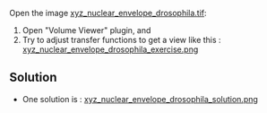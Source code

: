  Open the image [xyz_nuclear_envelope_drosophila.tif](https://github.com/NEUBIAS/training-resources/raw/master/image_data/xyz_nuclear_envelope_drosophila.tif):
1. Open "Volume Viewer" plugin, and
2. Try to adjust transfer functions to get a view like this : [xyz_nuclear_envelope_drosophila_exercise.png](https://github.com/NEUBIAS/training-resources/raw/master/figures/xyz_nuclear_envelope_drosophila_exercise.png)

## Solution
- One solution is : [xyz_nuclear_envelope_drosophila_solution.png](https://github.com/NEUBIAS/training-resources/raw/master/figures/xyz_nuclear_envelope_drosophila_solution.png)
